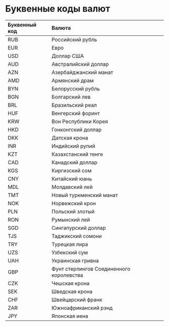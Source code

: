 # Буквенные коды валют



| Буквенный код | Валюта |
| :--- | :--- |
| RUB | Российский рубль |
| EUR | Евро |
| USD | Доллар США |
| AUD | Австралийский доллар |
| AZN | Азербайджанский манат |
| AMD | Армянский драм |
| BYN | Белорусский рубль |
| BGN | Болгарский лев |
| BRL | Бразильский реал |
| HUF | Венгерский форинт |
| KRW | Вон Республики Корея |
| HKD | Гонконгский доллар |
| DKK | Датская крона |
| INR | Индийский рупий  |
| KZT | Казахстанский тенге |
| CAD | Канадский доллар |
| KGS | Киргизский сом |
| CNY | Китайский юань |
| MDL | Молдавский лей |
| TMT | Новый туркменский манат |
| NOK | Норвежский крон |
| PLN | Польский злотый |
| RON | Румынский лей |
| SGD | Сингапурский доллар |
| TJS | Таджикский сомони |
| TRY | Турецкая лира |
| UZS | Узбекский сум |
| UAH | Украинская гривна |
| GBP | Фунт стерлингов Соединенного королевства |
| CZK | Чешская крона |
| SEK | Шведская крона |
| CHF | Швейцарский франк |
| ZAR | Южноафриканский рэнд |
| JPY | Японская иена |

